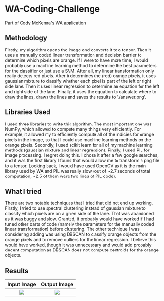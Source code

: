 # WA-Coding-Challenge
Part of Cody McKenna's WA application

## Methodology

  Firstly, my algorithm opens the image and converts it to a tensor. Then it uses a manually coded linear transformation and decision barrier to determine which pixels are orange. If I were to have more time, I would probably use a machine learning method to determine the best parameters for the classifier or just use a SVM. After all, my linear transformation only really detects red pixels. After it determines the (red) orange pixels, it uses gaussian mixture to classify whether each pixel is part of the left or right side lane. Then it uses linear regression to determine an equation for the left and right side of the lane. Finally, it uses the equation to calculate where to draw the lines, draws the lines and saves the results to './answer.png'.

## Libraries Used
  I used three libraries to write this algorithm. The most important one was NumPy, which allowed to compute many things very efficiently. For example, it allowed my to efficiently compute all of the indicies for orange pixels in the image, so that I could use machine learning methods on the orange pixels. Secondly, I used scikit learn for all of my machine learning methods (gaussian mixture and linear regression). Finally, I used PIL for image processing. I regret doing this. I chose it after a few google searches, and it was the first library I found that would allow me to transform a png file to a tensor. Looking back, I would have used OpenCV as it is the main library used by WA and PIL was really slow (out of ~2.7 seconds of total computation, ~2.5 of them were two lines of PIL code).

## What I tried

  There are two notable techniques that I tried that did not end up working. Firstly, I tried to use spectral clustering instead of gaussian mixture to classify which pixels are on a given side of the lane. That was abandoned as it was buggy and slow. Granted, it probably would have worked if I had tuned other parts of code (namely the parameters for the manually coded linear transformation) before clustering. The other technique I was considering adding was using DBSCAN to classify orange objects from the orange pixels and to remove outliers for the linear regression. I believe this would have worked, though it was unnecessary and would add probably decent computation as DBSCAN does not compute centroids for the orange objects. 

## Results

Input Image            |  Output Image
:-------------------------:|:-------------------------:
![](https://github.com/crmckenna2/WA-Coding-Challenge/blob/main/red.png) | ![](https://github.com/crmckenna2/WA-Coding-Challenge/blob/main/answer.png)
